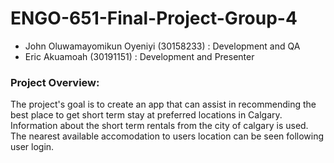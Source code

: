 # ENGO-651-Final-Project-Group-4

* John Oluwamayomikun Oyeniyi (30158233) : Development and QA
* Eric Akuamoah (30191151) : Development and Presenter

### Project Overview:

The project's goal is to create an app that can assist in recommending the best place to get short term stay at preferred locations in Calgary. Information about the short term rentals from the city of calgary is used. The nearest available accomodation to users location can be seen following user login.
